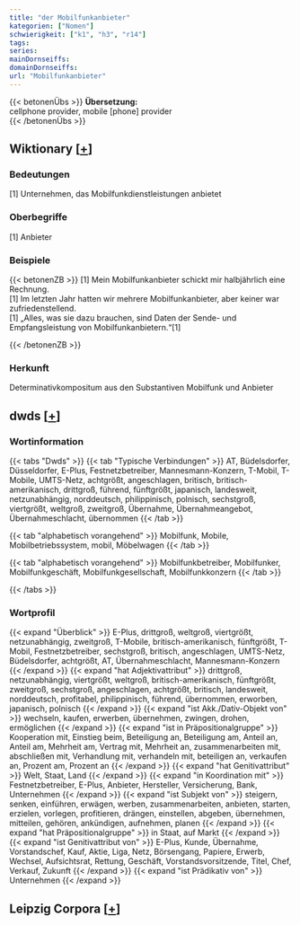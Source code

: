 ```yaml
---
title: "der Mobilfunkanbieter"
kategorien: ["Nomen"]
schwierigkeit: ["k1", "h3", "r14"]
tags:
series:
mainDornseiffs:
domainDornseiffs:
url: "Mobilfunkanbieter"
---
```


{{< betonenÜbs >}}
**Übersetzung:**  
cellphone provider, mobile [phone] provider  
{{< /betonenÜbs >}}

## Wiktionary [[+](https://de.wiktionary.org/wiki/Mobilfunkanbieter)]

### Bedeutungen
[1] Unternehmen, das Mobilfunkdienstleistungen anbietet  

### Oberbegriffe
[1] Anbieter  

### Beispiele
{{< betonenZB >}}
[1] Mein Mobilfunkanbieter schickt mir halbjährlich eine Rechnung.  
[1] Im letzten Jahr hatten wir mehrere Mobilfunkanbieter, aber keiner war zufriedenstellend.  
[1] „Alles, was sie dazu brauchen, sind Daten der Sende- und Empfangsleistung von Mobilfunkanbietern.“[1]  

{{< /betonenZB >}}
### Herkunft
Determinativkompositum aus den Substantiven Mobilfunk und Anbieter  



## dwds [[+](https://www.dwds.de/wb/Mobilfunkanbieter)]

### Wortinformation
{{< tabs "Dwds" >}}
{{< tab "Typische Verbindungen" >}}
AT, Büdelsdorfer, Düsseldorfer, E-Plus, Festnetzbetreiber, Mannesmann-Konzern, T-Mobil, T-Mobile, UMTS-Netz, achtgrößt, angeschlagen, britisch, britisch-amerikanisch, drittgroß, führend, fünftgrößt, japanisch, landesweit, netzunabhängig, norddeutsch, philippinisch, polnisch, sechstgroß, viertgrößt, weltgroß, zweitgroß, Übernahme, Übernahmeangebot, Übernahmeschlacht, übernommen
{{< /tab >}}

{{< tab "alphabetisch vorangehend" >}}
Mobilfunk, Mobile, Mobilbetriebssystem, mobil, Möbelwagen
{{< /tab >}}

{{< tab "alphabetisch vorangehend" >}}
Mobilfunkbetreiber, Mobilfunker, Mobilfunkgeschäft, Mobilfunkgesellschaft, Mobilfunkkonzern
{{< /tab >}}

{{< /tabs >}}

### Wortprofil
{{< expand "Überblick" >}} E-Plus, drittgroß, weltgroß, viertgrößt, netzunabhängig, zweitgroß, T-Mobile, britisch-amerikanisch, fünftgrößt, T-Mobil, Festnetzbetreiber, sechstgroß, britisch, angeschlagen, UMTS-Netz, Büdelsdorfer, achtgrößt, AT, Übernahmeschlacht, Mannesmann-Konzern {{< /expand >}}
{{< expand "hat Adjektivattribut" >}} drittgroß, netzunabhängig, viertgrößt, weltgroß, britisch-amerikanisch, fünftgrößt, zweitgroß, sechstgroß, angeschlagen, achtgrößt, britisch, landesweit, norddeutsch, profitabel, philippinisch, führend, übernommen, erworben, japanisch, polnisch {{< /expand >}}
{{< expand "ist Akk./Dativ-Objekt von" >}} wechseln, kaufen, erwerben, übernehmen, zwingen, drohen, ermöglichen {{< /expand >}}
{{< expand "ist in Präpositionalgruppe" >}} Kooperation mit, Einstieg beim, Beteiligung an, Beteiligung am, Anteil an, Anteil am, Mehrheit am, Vertrag mit, Mehrheit an, zusammenarbeiten mit, abschließen mit, Verhandlung mit, verhandeln mit, beteiligen an, verkaufen an, Prozent am, Prozent an {{< /expand >}}
{{< expand "hat Genitivattribut" >}} Welt, Staat, Land {{< /expand >}}
{{< expand "in Koordination mit" >}} Festnetzbetreiber, E-Plus, Anbieter, Hersteller, Versicherung, Bank, Unternehmen {{< /expand >}}
{{< expand "ist Subjekt von" >}} steigern, senken, einführen, erwägen, werben, zusammenarbeiten, anbieten, starten, erzielen, vorlegen, profitieren, drängen, einstellen, abgeben, übernehmen, mitteilen, gehören, ankündigen, aufnehmen, planen {{< /expand >}}
{{< expand "hat Präpositionalgruppe" >}} in Staat, auf Markt {{< /expand >}}
{{< expand "ist Genitivattribut von" >}} E-Plus, Kunde, Übernahme, Vorstandschef, Kauf, Aktie, Liga, Netz, Börsengang, Papiere, Erwerb, Wechsel, Aufsichtsrat, Rettung, Geschäft, Vorstandsvorsitzende, Titel, Chef, Verkauf, Zukunft {{< /expand >}}
{{< expand "ist Prädikativ von" >}} Unternehmen {{< /expand >}}

## Leipzig Corpora [[+](https://corpora.uni-leipzig.de/en/res?word=Mobilfunkanbieter&corpusId=deu_newscrawl-public_2018)]

